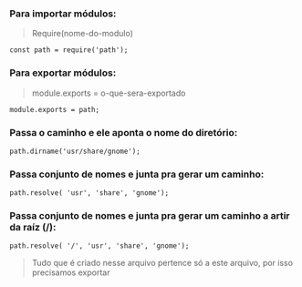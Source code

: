 ### Para importar módulos: 
> Require(nome-do-modulo)

    const path = require('path');

### Para exportar módulos:
> module.exports = o-que-sera-exportado

    module.exports = path;
  



###  Passa o caminho e ele aponta o nome do diretório:
    path.dirname('usr/share/gnome');

### Passa conjunto de nomes e junta pra gerar um caminho:
    path.resolve( 'usr', 'share', 'gnome');

### Passa conjunto de nomes e junta pra gerar um caminho a artir da raíz (/): 
    path.resolve( '/', 'usr', 'share', 'gnome');

> Tudo que é criado nesse arquivo pertence só a este arquivo, por isso precisamos exportar 